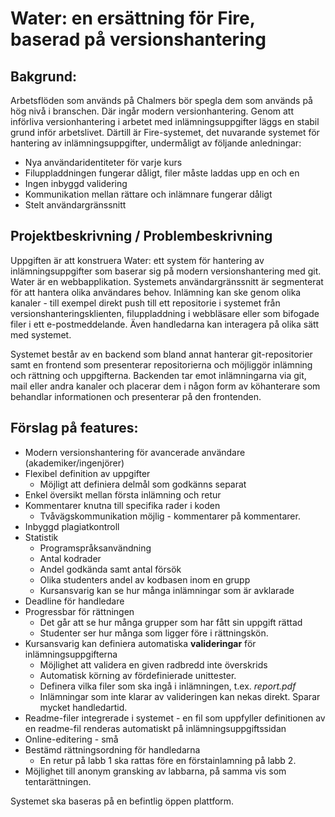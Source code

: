 # Water: en ersättning för Fire, baserad på versionshantering

## Bakgrund:

Arbetsflöden som används på Chalmers bör spegla dem som används på hög nivå i branschen.
Där ingår modern versionhantering. Genom att införliva versionhantering i arbetet med inlämningsuppgifter
läggs en stabil grund inför arbetslivet.
Därtill är Fire-systemet, det nuvarande systemet för hantering av inlämningsuppgifter, undermåligt av följande anledningar:

- Nya användaridentiteter för varje kurs
- Filuppladdningen fungerar dåligt, filer måste laddas upp en och en
- Ingen inbyggd validering
- Kommunikation mellan rättare och inlämnare fungerar dåligt
- Stelt användargränssnitt

## Projektbeskrivning / Problembeskrivning

Uppgiften är att konstruera Water: ett system för hantering av inlämningsuppgifter 
som baserar sig på modern versionshantering med git. 
Water är en webbapplikation.
Systemets användargränssnitt är segmenterat för att hantera olika användares behov. Inlämning kan ske genom olika kanaler - till exempel direkt push till ett repositorie i systemet från versionshanteringsklienten, filuppladdning i webbläsare eller som bifogade filer i ett e-postmeddelande.
Även handledarna kan interagera på olika sätt med systemet.

Systemet består av en backend som bland annat hanterar git-repositorier samt en frontend som presenterar repositorierna och möjliggör inlämning och rättning och uppgifterna. Backenden tar emot inlämningarna via git, mail eller andra kanaler och placerar dem i någon form av köhanterare som behandlar informationen och presenterar på den frontenden.

## Förslag på features:

- Modern versionshantering för avancerade användare (akademiker/ingenjörer)
- Flexibel definition av uppgifter
  - Möjligt att definiera delmål som godkänns separat
- Enkel översikt mellan första inlämning och retur
- Kommentarer knutna till specifika rader i koden
  - Tvåvägskommunikation möjlig - kommentarer på kommentarer.
- Inbyggd plagiatkontroll
- Statistik
  - Programspråksanvändning
  - Antal kodrader
  - Andel godkända samt antal försök
  - Olika studenters andel av kodbasen inom en grupp
  - Kursansvarig kan se hur många inlämningar som är avklarade
- Deadline för handledare
- Progressbar för rättningen
  - Det går att se hur många grupper som har fått sin uppgift rättad
  - Studenter ser hur många som ligger före i rättningskön.
- Kursansvarig kan definiera automatiska **valideringar** för inlämningsuppgifterna
  - Möjlighet att validera en given radbredd inte överskrids
  - Automatisk körning av fördefinierade unittester.
  - Definera vilka filer som ska ingå i inlämningen, t.ex. *report.pdf*
  - Inlämningar som inte klarar av valideringen kan nekas direkt. Sparar mycket handledartid.
- Readme-filer integrerade i systemet - en fil som uppfyller definitionen av en readme-fil renderas automatiskt på inlämningsuppgiftssidan
- Online-editering - små 
- Bestämd rättningsordning för handledarna
  - En retur på labb 1 ska rattas före en förstainlamning på labb 2.
- Möjlighet till anonym gransking av labbarna, på samma vis som tentarättningen.

Systemet ska baseras på en befintlig öppen plattform. 
